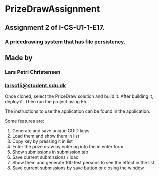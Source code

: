 # PrizeDrawAssignment
## Assignment 2 of I-CS-U1-1-E17. 
### A pricedrawing system that has file persistency.

## Made by
### Lars Petri Christensen
### larsc15@student.sdu.dk

Once cloned, select the PriceDraw solution and build it. 
After building it, deploy it. 
Then run the project using F5.

The instructions to use the application can be found in the application.

Some features are:
 1. Generate and save unique GUID keys
 2. Load them and show them in list
 3. Copy key by pressing it in list
 4. Enter the prize draw by entering info the in enter form
 5. Show submissions in submission tab
 6. Save current submissions / load 
 7. Show them and generate 100 test persons to see the effect in the list
 8. Save current submissions by save button or closing the window
  
